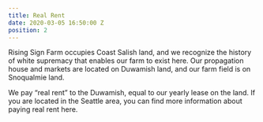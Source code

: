 ```yaml
---
title: Real Rent
date: 2020-03-05 16:50:00 Z
position: 2
---
```


Rising Sign Farm occupies Coast Salish land, and we recognize the history of white supremacy that enables our farm to exist here. Our propagation house and markets are located on Duwamish land, and our farm field is on Snoqualmie land. 

We pay “real rent” to the Duwamish, equal to our yearly lease on the land. If you are located in the Seattle area, you can find more information about paying real rent here.